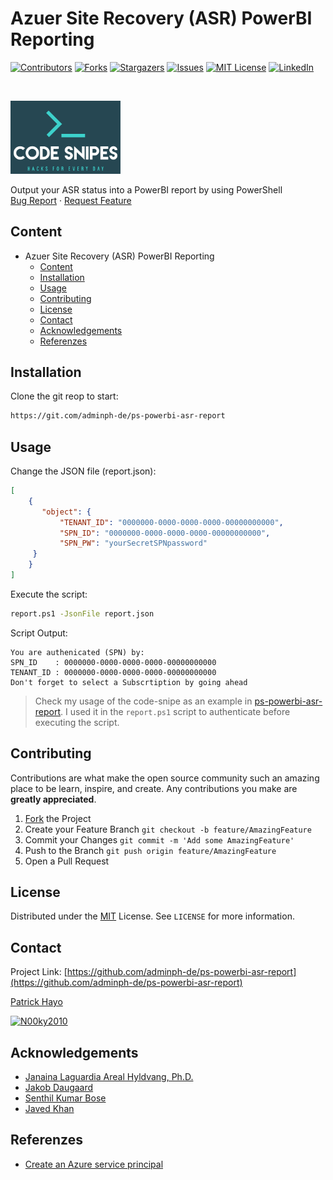 <!--
*** To avoid retyping too much info. Do a search and replace for the following:
*** adminph-de, ps-powerbi-asr-report, N00ky2010, patrick.hayo@flsmidth.com
-->

# Azuer Site Recovery (ASR) PowerBI Reporting 

[![Contributors][contributors-shield]][contributors-url]
[![Forks][forks-shield]][forks-url]
[![Stargazers][stars-shield]][stars-url]
[![Issues][issues-shield]][issues-url]
[![MIT License][license-shield]][license-url]
[![LinkedIn][linkedin-shield]][linkedin-url]

<br />
<p align="left">
  <a href="https://github.com/adminph-de/ps-powerbi-asr-report">
    <img src="images/logo.png" alt="Code Snipes" width="35%" height="35%">
  </a>
  <p align="left">
    Output your ASR status into a PowerBI report by using PowerShell
    <br />
    <a href="https://github.com/adminph-de/ps-powerbi-asr-report/issues">Bug Report</a>
    ·
    <a href="https://github.com/adminph-de/ps-powerbi-asr-report/issues">Request Feature</a>
  </p>
</p>


## Content

- Azuer Site Recovery (ASR) PowerBI Reporting
  - [Content](#content)
  - [Installation](#installation)
  - [Usage](#usage)
  - [Contributing](#contributing)
  - [License](#license)
  - [Contact](#contact)
  - [Acknowledgements](#acknowledgements)
  - [Referenzes](#referenzes)


## Installation

Clone the git reop to start:
```bash
https://git.com/adminph-de/ps-powerbi-asr-report
``` 

## Usage

Change the JSON file (report.json):
```json
[
    {
       "object": {
           "TENANT_ID": "0000000-0000-0000-0000-00000000000",
           "SPN_ID": "0000000-0000-0000-0000-00000000000",
           "SPN_PW": "yourSecretSPNpassword"
     }
    }
]
```

Execute the script:
```bash
report.ps1 -JsonFile report.json
```

Script Output:
```
You are authenicated (SPN) by:
SPN_ID    : 0000000-0000-0000-0000-00000000000
TENANT_ID : 0000000-0000-0000-0000-00000000000
Don't forget to select a Subscrtiption by going ahead
```
>Check my usage of the code-snipe as an example in [ps-powerbi-asr-report](http://github.code-snipes.de/ps-powerbi-asr-report). I used it in the ``report.ps1`` script to authenticate before executing the script.


## Contributing

Contributions are what make the open source community such an amazing place to be learn, inspire, and create. Any contributions you make are **greatly appreciated**.

1. [Fork](https://docs.github.com/en/enterprise/2.13/user/articles/fork-a-repo) the Project
2. Create your Feature Branch `git checkout -b feature/AmazingFeature`
3. Commit your Changes `git commit -m 'Add some AmazingFeature'`
4. Push to the Branch `git push origin feature/AmazingFeature`
5. Open a Pull Request


## License

Distributed under the [MIT](https://choosealicense.com/licenses/mit/) License. See `LICENSE` for more information.


## Contact

Project Link: [https://github.com/adminph-de/ps-powerbi-asr-report](https://github.com/adminph-de/ps-powerbi-asr-report)

[Patrick Hayo](patrick.hayo@flsmidth.com)

[![N00ky2010](https://img.shields.io/twitter/follow/N00ky2010)](https://www.twitter.com/N00ky2010)


## Acknowledgements

* [Janaina Laguardia Areal Hyldvang, Ph.D.](https://www.linkedin.com/in/janainahyldvang/)
* [Jakob Daugaard](https://www.linkedin.com/in/jakobdaugaard/?locale=en_US)
* [Senthil Kumar Bose](https://www.linkedin.com/in/senthil-kumar-bose-6900582/)
* [Javed Khan](https://www.linkedin.com/in/javed-khan-674863164/)


## Referenzes

* [Create an Azure service principal](https://docs.microsoft.com/en-us/powershell/azure/create-azure-service-principal-azureps?view=azps-4.4.0)


<!-- https://www.markdownguide.org/basic-syntax/#reference-style-links -->
[contributors-shield]: https://img.shields.io/github/contributors/adminph-de/ps-powerbi-asr-report.svg?style=flat-square
[contributors-url]: https://github.com/adminph-de/ps-powerbi-asr-report/graphs/contributors
[forks-shield]: https://img.shields.io/github/forks/adminph-de/ps-powerbi-asr-report.svg?style=flat-square
[forks-url]: https://github.com/adminph-de/ps-powerbi-asr-report/network/members
[stars-shield]: https://img.shields.io/github/stars/adminph-de/ps-powerbi-asr-report.svg?style=flat-square
[stars-url]: https://github.com/adminph-de/ps-powerbi-asr-report/stargazers
[issues-shield]: https://img.shields.io/github/issues/adminph-de/ps-powerbi-asr-report.svg?style=flat-square
[issues-url]: https://github.com/adminph-de/ps-powerbi-asr-report/issues
[license-shield]: https://img.shields.io/github/license/adminph-de/ps-powerbi-asr-report.svg?style=flat-square
[license-url]: https://github.com/adminph-de/ps-powerbi-asr-report/blob/master/LICENSE.txt
[linkedin-shield]: https://img.shields.io/badge/-LinkedIn-black.svg?style=flat-square&logo=linkedin&colorB=555
[linkedin-url]: https://www.linkedin.com/in/patrickhayo/?locale=en_US
[product-screenshot]: images/screenshot.png
[product-screenshot-run]: images/screenshot_run.png
